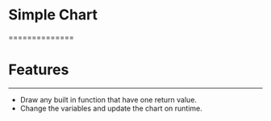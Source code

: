 # Simple Chart
==============

# Features
----------

- Draw any built in function that have one return value.
- Change the variables and update the chart on runtime.

